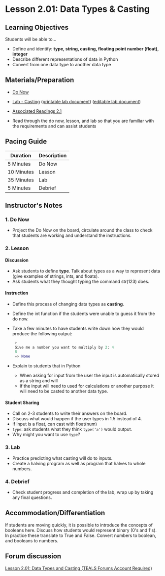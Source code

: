 # Lesson 2.01: Data Types & Casting

## Learning Objectives

Students will be able to...

* Define and identify: **type, string, casting, floating point number (float), integer**
* Describe different representations of data in Python
* Convert from one data type to another data type

## Materials/Preparation

* [Do Now]
* [Lab - Casting] ([printable lab document]) ([editable lab document])

* [Associated Readings 2.1](https://tealsk12.gitbook.io/intro-cs-2/readings#2-1)
* Read through the do now, lesson, and lab so that you are familiar with the requirements and can assist students

## Pacing Guide

| **Duration**   | **Description** |
| ---------- | ----------- |
| 5 Minutes  | Do Now      |
| 10 Minutes | Lesson      |
| 35 Minutes | Lab         |
| 5 Minutes | Debrief  |

## Instructor's Notes

### 1. Do Now

* Project the Do Now on the board, circulate around the class to check that students are working and understand the instructions.

### 2. Lesson

#### Discussion

* Ask students to define **type**. Talk about types as a way to represent data (give examples of strings, ints, and floats).
* Ask students what they thought typing the command str(123) does.

#### Instruction

* Define this process of changing data types as **casting**.
* Define the int function if the students were unable to guess it from the do now.
* Take a few minutes to have students write down how they would produce the following output:

   ```python
    >
    Give me a number you want to multiply by 2: 4
    8
    => None
    ```

* Explain to students that in Python
  * When asking for input from the user the input is automatically stored as a string and will
  * if the input will need to used for calculations or another purpose it will need to be casted to another data type.

#### Student Sharing

* Call on 2-3 students to write their answers on the board.
* Discuss what would happen if the user types in 1.5 instead of 4.
* If input is a float, can cast with float(num)
* `type`: ask students what they think `type('a')` would output.  
* Why might you want to use `type`?

### 3. Lab

* Practice predicting what casting will do to inputs.
* Create a halving program as well as program that halves to whole numbers.

### 4. Debrief

* Check student progress and completion of the lab, wrap up by taking any final questions.

## Accommodation/Differentiation

If students are moving quickly, it is possible to introduce the concepts of booleans here. Discuss how students would represent binary (0's and 1's). In practice these translate to True and False. Convert numbers to boolean, and booleans to numbers.

## Forum discussion

[Lesson 2.01: Data Types and Casting (TEALS Forums Account Required)](https://forums.tealsk12.org/c/2nd-semester-unit-2/lesson-2-01-data-types-casting)
  
[Do Now]:do_now.md
[Lab - Casting]:lab.md
[printable lab document]: lab.pdf
[editable lab document]: lab.docx

